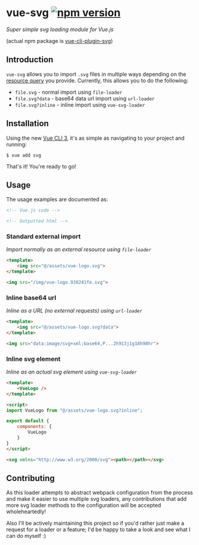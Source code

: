 # vue-svg [![npm version](https://badge.fury.io/js/vue-cli-plugin-svg.svg)](https://badge.fury.io/js/vue-cli-plugin-svg)
_Super simple svg loading module for Vue.js_

(actual npm package is [vue-cli-plugin-svg](https://www.npmjs.com/package/vue-cli-plugin-svg))

## Introduction

`vue-svg` allows you to import `.svg` files in multiple ways depending on the [resource query](https://webpack.js.org/configuration/module/#rule-resourcequery) you provide. Currently, this allows you to do the following:

- `file.svg` - normal import using `file-loader`
- `file.svg?data` - base64 data url import using `url-loader`
- `file.svg?inline` - inline import using `vue-svg-loader`

## Installation
Using the new [Vue CLI 3](https://cli.vuejs.org/), it's as simple as navigating to your project and running:

```console
$ vue add svg
```

That's it! You're ready to go!

## Usage

The usage examples are documented as:

```html
<!-- Vue.js code -->
```

```html
<!-- Outputted html -->
```


### Standard external import

_Import normally as an external resource using `file-loader`_

```html
<template>
	<img src="@/assets/vue-logo.svg">
</template>
```

```html
<img src="/img/vue-logo.938241fe.svg">
```

### Inline base64 url

_Inline as a URL (no external requests) using `url-loader`_

```html
<template>
	<img src="@/assets/vue-logo.svg?data">
</template>
```

```html
<img src="data:image/svg+xml;base64,P...2h913j1g18h98hr">
```

### Inline svg element

_Inline as an actual svg element using `vue-svg-loader`_

```html
<template>
	<VueLogo />
</template>

<script>
import VueLogo from "@/assets/vue-logo.svg?inline";

export default {
	components: {
		VueLogo
	}
}
</script>
```

```html
<svg xmlns="http://www.w3.org/2000/svg"><path></path></svg>
```

## Contributing
As this loader attempts to abstract webpack configuration from the process and make it easier to use multiple svg loaders, any contributions that add more svg loader methods to the configuration will be accepted wholeheartedly!

Also I'll be actively maintaining this project so if you'd rather just make a request for a loader or a feature; I'd be happy to take a look and see what I can do myself :)
